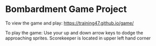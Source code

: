 # Bombardment Game Project

To view the game and play: https://training47.github.io/game/

To play the game: Use your up and down arrow keys to dodge the approaching sprites.
Scorekeeper is located in upper left hand corner


